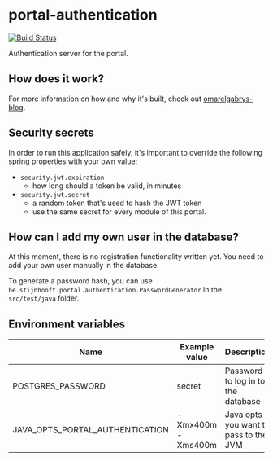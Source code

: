 # portal-authentication
[![Build Status](https://server.stijnhooft.be/jenkins/buildStatus/icon?job=portal-authentication/master)](https://server.stijnhooft.be/jenkins/job/portal-authentication/master)

Authentication server for the portal.

## How does it work?
For more information on how and why it's built, check out [omarelgabrys-blog](https://medium.com/omarelgabrys-blog/microservices-with-spring-boot-authentication-with-jwt-part-3-fafc9d7187e8).

## Security secrets
In order to run this application safely, it's important to override the following spring properties with your own value:
* `security.jwt.expiration`
    * how long should a token be valid, in minutes
* `security.jwt.secret`
    * a random token that's used to hash the JWT token
    * use the same secret for every module of this portal.

## How can I add my own user in the database?
At this moment, there is no registration functionality written yet.
You need to add your own user manually in the database.

To generate a password hash, you can use `be.stijnhooft.portal.authentication.PasswordGenerator` in the `src/test/java` folder. 

## Environment variables
| Name | Example value | Description | Required? |
| ---- | ------------- | ----------- | -------- |
| POSTGRES_PASSWORD | secret | Password to log in to the database | required
| JAVA_OPTS_PORTAL_AUTHENTICATION | -Xmx400m -Xms400m | Java opts you want to pass to the JVM | optional
